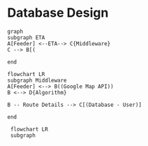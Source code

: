 # Database Design
```mermaid
graph
subgraph ETA
A[Feeder] <--ETA--> C{Middleware}
C --> B[(

end
```

```mermaid
flowchart LR
subgraph Middleware
A[Feeder] <--> B((Google Map API))
B <--> D{Algorithm}

B -- Route Details --> C[(Database - User)]

end
```

```mermaid
 flowchart LR
 subgraph 
```
<!--stackedit_data:
eyJoaXN0b3J5IjpbMTgxNzUxODIyMCwxNjYzMDU4NDIwLDE3Mj
Y3MDk3NjddfQ==
-->